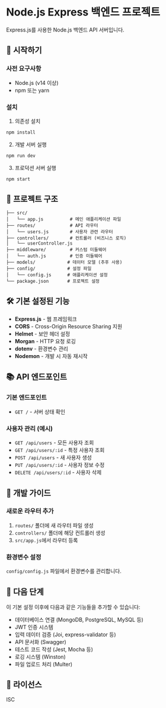# Node.js Express 백엔드 프로젝트

Express.js를 사용한 Node.js 백엔드 API 서버입니다.

## 🚀 시작하기

### 사전 요구사항

- Node.js (v14 이상)
- npm 또는 yarn

### 설치

1. 의존성 설치

```bash
npm install
```

2. 개발 서버 실행

```bash
npm run dev
```

3. 프로덕션 서버 실행

```bash
npm start
```

## 📁 프로젝트 구조

```
├── src/
│   └── app.js          # 메인 애플리케이션 파일
├── routes/             # API 라우터
│   └── users.js        # 사용자 관련 라우터
├── controllers/        # 컨트롤러 (비즈니스 로직)
│   └── userController.js
├── middleware/         # 커스텀 미들웨어
│   └── auth.js         # 인증 미들웨어
├── models/            # 데이터 모델 (추후 사용)
├── config/            # 설정 파일
│   └── config.js      # 애플리케이션 설정
└── package.json       # 프로젝트 설정
```

## 🛠 기본 설정된 기능

- **Express.js** - 웹 프레임워크
- **CORS** - Cross-Origin Resource Sharing 지원
- **Helmet** - 보안 헤더 설정
- **Morgan** - HTTP 요청 로깅
- **dotenv** - 환경변수 관리
- **Nodemon** - 개발 시 자동 재시작

## 📚 API 엔드포인트

### 기본 엔드포인트

- `GET /` - 서버 상태 확인

### 사용자 관리 (예시)

- `GET /api/users` - 모든 사용자 조회
- `GET /api/users/:id` - 특정 사용자 조회
- `POST /api/users` - 새 사용자 생성
- `PUT /api/users/:id` - 사용자 정보 수정
- `DELETE /api/users/:id` - 사용자 삭제

## 🔧 개발 가이드

### 새로운 라우터 추가

1. `routes/` 폴더에 새 라우터 파일 생성
2. `controllers/` 폴더에 해당 컨트롤러 생성
3. `src/app.js`에서 라우터 등록

### 환경변수 설정

`config/config.js` 파일에서 환경변수를 관리합니다.

## 🌟 다음 단계

이 기본 설정 이후에 다음과 같은 기능들을 추가할 수 있습니다:

- 데이터베이스 연결 (MongoDB, PostgreSQL, MySQL 등)
- JWT 인증 시스템
- 입력 데이터 검증 (Joi, express-validator 등)
- API 문서화 (Swagger)
- 테스트 코드 작성 (Jest, Mocha 등)
- 로깅 시스템 (Winston)
- 파일 업로드 처리 (Multer)

## 📄 라이선스

ISC
